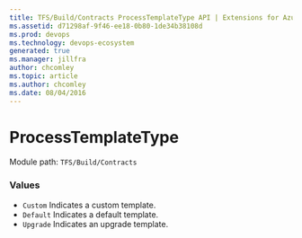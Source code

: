 ```yaml
---
title: TFS/Build/Contracts ProcessTemplateType API | Extensions for Azure DevOps Services
ms.assetid: d71298af-9f46-ee18-0b80-1de34b38108d
ms.prod: devops
ms.technology: devops-ecosystem
generated: true
ms.manager: jillfra
author: chcomley
ms.topic: article
ms.author: chcomley
ms.date: 08/04/2016
---
```


# ProcessTemplateType

Module path: `TFS/Build/Contracts`

### Values

* `Custom` Indicates a custom template.
* `Default` Indicates a default template.
* `Upgrade` Indicates an upgrade template.
